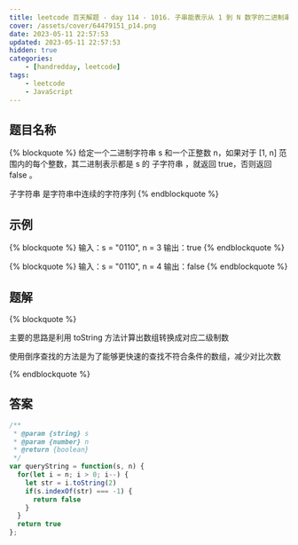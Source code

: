 ```yaml
---
title: leetcode 百天解题 - day 114 - 1016. 子串能表示从 1 到 N 数字的二进制串
cover: /assets/cover/64479151_p14.png
date: 2023-05-11 22:57:53
updated: 2023-05-11 22:57:53
hidden: true
categories:
    - [handredday, leetcode]
tags:
    - leetcode
    - JavaScript
---
```



## 题目名称

{% blockquote %}
给定一个二进制字符串 s 和一个正整数 n，如果对于 [1, n] 范围内的每个整数，其二进制表示都是 s 的 子字符串 ，就返回 true，否则返回 false 。

子字符串 是字符串中连续的字符序列
{% endblockquote %}

## 示例

{% blockquote %}
输入：s = "0110", n = 3
输出：true
{% endblockquote %}

{% blockquote %}
输入：s = "0110", n = 4
输出：false
{% endblockquote %}


## 题解


{% blockquote %}

主要的思路是利用 toString 方法计算出数组转换成对应二级制数

使用倒序查找的方法是为了能够更快速的查找不符合条件的数组，减少对比次数

{% endblockquote %}

## 答案

~~~js
/**
 * @param {string} s
 * @param {number} n
 * @return {boolean}
 */
var queryString = function(s, n) {
  for(let i = n; i > 0; i--) {
    let str = i.toString(2)
    if(s.indexOf(str) === -1) {
      return false
    }
  }
  return true
};
~~~